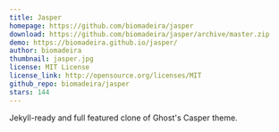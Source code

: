 ```yaml
---
title: Jasper
homepage: https://github.com/biomadeira/jasper
download: https://github.com/biomadeira/jasper/archive/master.zip
demo: https://biomadeira.github.io/jasper/
author: biomadeira
thumbnail: jasper.jpg
license: MIT License
license_link: http://opensource.org/licenses/MIT
github_repo: biomadeira/jasper
stars: 144
---
```


Jekyll-ready and full featured clone of Ghost's Casper theme.